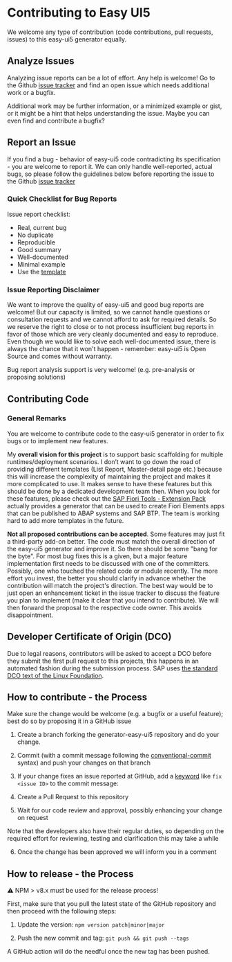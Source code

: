# Contributing to Easy UI5

We welcome any type of contribution (code contributions, pull requests, issues) to this easy-ui5 generator equally.

## Analyze Issues

Analyzing issue reports can be a lot of effort. Any help is welcome! Go to the Github [issue tracker](https://github.com/SAP/generator-easy-ui5/issues?q=is%3Aopen) and find an open issue which needs additional work or a bugfix.

Additional work may be further information, or a minimized example or gist, or it might be a hint that helps understanding the issue. Maybe you can even find and contribute a bugfix?

## Report an Issue

If you find a bug - behavior of easy-ui5 code contradicting its specification - you are welcome to report it. We can only handle well-reported, actual bugs, so please follow the guidelines below before reporting the issue to the Github [issue tracker](https://github.com/SAP/generator-easy-ui5/issues)

### Quick Checklist for Bug Reports

Issue report checklist:

- Real, current bug
- No duplicate
- Reproducible
- Good summary
- Well-documented
- Minimal example
- Use the [template](https://github.com/SAP/generator-easy-ui5/issues/new)

### Issue Reporting Disclaimer

We want to improve the quality of easy-ui5 and good bug reports are welcome! But our capacity is limited, so we cannot handle questions or consultation requests and we cannot afford to ask for required details. So we reserve the right to close or to not process insufficient bug reports in favor of those which are very cleanly documented and easy to reproduce. Even though we would like to solve each well-documented issue, there is always the chance that it won't happen - remember: easy-ui5 is Open Source and comes without warranty.

Bug report analysis support is very welcome! (e.g. pre-analysis or proposing solutions)

## Contributing Code

### General Remarks

You are welcome to contribute code to the easy-ui5 generator in order to fix bugs or to implement new features.

My **overall vision for this project** is to support basic scaffolding for multiple runtimes/deployment scenarios. I don’t want to go down the road of providing different templates (List Report, Master-detail page etc.) because this will increase the complexity of maintaining the project and makes it more complicated to use. It makes sense to have these features but this should be done by a dedicated development team then. When you look for these features, please check out the [SAP Fiori Tools - Extension Pack](https://marketplace.visualstudio.com/items?itemName=SAPSE.sap-ux-fiori-tools-extension-pack) actually provides a generator that can be used to create Fiori Elements apps that can be published to ABAP systems and SAP BTP. The team is working hard to add more templates in the future.

**Not all proposed contributions can be accepted**. Some features may just fit a third-party add-on better. The code must match the overall direction of the easy-ui5 generator and improve it. So there should be some "bang for the byte". For most bug fixes this is a given, but a major feature implementation first needs to be discussed with one of the committers. Possibly, one who touched the related code or module recently. The more effort you invest, the better you should clarify in advance whether the contribution will match the project's direction. The best way would be to just open an enhancement ticket in the issue tracker to discuss the feature you plan to implement (make it clear that you intend to contribute). We will then forward the proposal to the respective code owner. This avoids disappointment.

## Developer Certificate of Origin (DCO)

Due to legal reasons, contributors will be asked to accept a DCO before they submit the first pull request to this projects, this happens in an automated fashion during the submission process. SAP uses [the standard DCO text of the Linux Foundation](https://developercertificate.org/).

## How to contribute - the Process

Make sure the change would be welcome (e.g. a bugfix or a useful feature); best do so by proposing it in a GitHub issue

1. Create a branch forking the generator-easy-ui5 repository and do your change.

2. Commit (with a commit message following the [conventional-commit](https://www.conventionalcommits.org/) syntax) and push your changes on that branch

3. If your change fixes an issue reported at GitHub, add a [keyword](https://help.github.com/articles/closing-issues-using-keywords/) like `fix <issue ID>` to the commit message:

4. Create a Pull Request to this repository

5. Wait for our code review and approval, possibly enhancing your change on request

Note that the developers also have their regular duties, so depending on the required effort for reviewing, testing and clarification this may take a while

6. Once the change has been approved we will inform you in a comment

## How to release - the Process

:warning: NPM > v8.x must be used for the release process!

First, make sure that you pull the latest state of the GitHub repository and then proceed with the following steps:

1. Update the version: `npm version patch|minor|major`

2. Push the new commit and tag: `git push && git push --tags`

A GitHub action will do the needful once the new tag has been pushed.
